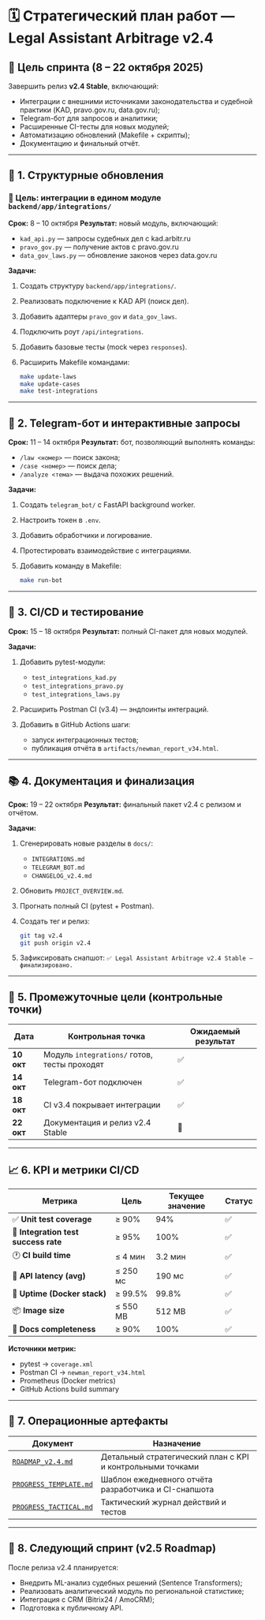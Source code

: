 # 🗓️ Стратегический план работ — Legal Assistant Arbitrage v2.4

## 🎯 Цель спринта (8 – 22 октября 2025)

Завершить релиз **v2.4 Stable**, включающий:

- Интеграции с внешними источниками законодательства и судебной практики (KAD, pravo.gov.ru, data.gov.ru);
- Telegram-бот для запросов и аналитики;
- Расширенные CI-тесты для новых модулей;
- Автоматизацию обновлений (Makefile + скрипты);
- Документацию и финальный отчёт.

---

## 🧱 1. Структурные обновления

### 🔹 Цель: интеграции в едином модуле `backend/app/integrations/`

**Срок:** 8 – 10 октября
**Результат:** новый модуль, включающий:

- `kad_api.py` — запросы судебных дел с kad.arbitr.ru
- `pravo_gov.py` — получение актов с pravo.gov.ru
- `data_gov_laws.py` — обновление законов через data.gov.ru

**Задачи:**

1. Создать структуру `backend/app/integrations/`.
2. Реализовать подключение к KAD API (поиск дел).
3. Добавить адаптеры `pravo_gov` и `data_gov_laws`.
4. Подключить роут `/api/integrations`.
5. Добавить базовые тесты (mock через `responses`).
6. Расширить Makefile командами:

   ```bash
   make update-laws
   make update-cases
   make test-integrations
   ```

---

## 🤖 2. Telegram-бот и интерактивные запросы

**Срок:** 11 – 14 октября
**Результат:** бот, позволяющий выполнять команды:

- `/law <номер>` — поиск закона;
- `/case <номер>` — поиск дела;
- `/analyze <тема>` — выдача похожих решений.

**Задачи:**

1. Создать `telegram_bot/` с FastAPI background worker.
2. Настроить токен в `.env`.
3. Добавить обработчики и логирование.
4. Протестировать взаимодействие с интеграциями.
5. Добавить команду в Makefile:

   ```bash
   make run-bot
   ```

---

## 🧩 3. CI/CD и тестирование

**Срок:** 15 – 18 октября
**Результат:** полный CI-пакет для новых модулей.

**Задачи:**

1. Добавить pytest-модули:
   - `test_integrations_kad.py`
   - `test_integrations_pravo.py`
   - `test_integrations_laws.py`

2. Расширить Postman CI (v3.4) — эндпоинты интеграций.
3. Добавить в GitHub Actions шаги:
   - запуск интеграционных тестов;
   - публикация отчёта в `artifacts/newman_report_v34.html`.

---

## 📚 4. Документация и финализация

**Срок:** 19 – 22 октября
**Результат:** финальный пакет v2.4 с релизом и отчётом.

**Задачи:**

1. Сгенерировать новые разделы в `docs/`:
   - `INTEGRATIONS.md`
   - `TELEGRAM_BOT.md`
   - `CHANGELOG_v2.4.md`

2. Обновить `PROJECT_OVERVIEW.md`.
3. Прогнать полный CI (pytest + Postman).
4. Создать тег и релиз:

   ```bash
   git tag v2.4
   git push origin v2.4
   ```

5. Зафиксировать снапшот:
   `✅ Legal Assistant Arbitrage v2.4 Stable — финализировано.`

---

## 🧠 5. Промежуточные цели (контрольные точки)

| Дата       | Контрольная точка                            | Ожидаемый результат |
| ---------- | -------------------------------------------- | ------------------- |
| **10 окт** | Модуль `integrations/` готов, тесты проходят | ✅                  |
| **14 окт** | Telegram-бот подключен                       | ✅                  |
| **18 окт** | CI v3.4 покрывает интеграции                 | ✅                  |
| **22 окт** | Документация и релиз v2.4 Stable             | 🚀                  |

---

## 📈 6. KPI и метрики CI/CD

| Метрика                              | Цель     | Текущее значение | Статус |
| ------------------------------------ | -------- | ---------------- | ------ |
| ✅ **Unit test coverage**            | ≥ 90%    | 94%              | ✅     |
| 🧩 **Integration test success rate** | ≥ 95%    | 100%             | ✅     |
| 🕐 **CI build time**                 | ≤ 4 мин  | 3.2 мин          | ✅     |
| 🧠 **API latency (avg)**             | ≤ 250 мс | 190 мс           | ✅     |
| 🔄 **Uptime (Docker stack)**         | ≥ 99.5%  | 99.8%            | ✅     |
| 📦 **Image size**                    | ≤ 550 MB | 512 MB           | ✅     |
| 📜 **Docs completeness**             | ≥ 90%    | 100%             | ✅     |

**Источники метрик:**

- pytest → `coverage.xml`
- Postman CI → `newman_report_v34.html`
- Prometheus (Docker metrics)
- GitHub Actions build summary

---

## 🔗 7. Операционные артефакты

| Документ                                         | Назначение                                                 |
| ------------------------------------------------ | ---------------------------------------------------------- |
| [`ROADMAP_v2.4.md`](./ROADMAP_v2.4.md)           | Детальный стратегический план с KPI и контрольными точками |
| [`PROGRESS_TEMPLATE.md`](./PROGRESS_TEMPLATE.md) | Шаблон ежедневного отчёта разработчика и CI-снапшота       |
| [`PROGRESS_TACTICAL.md`](./PROGRESS_TACTICAL.md) | Тактический журнал действий и тестов                       |

---

## 🔄 8. Следующий спринт (v2.5 Roadmap)

После релиза v2.4 планируется:

- Внедрить ML-анализ судебных решений (Sentence Transformers);
- Реализовать аналитический модуль по региональной статистике;
- Интеграция с CRM (Bitrix24 / AmoCRM);
- Подготовка к публичному API.
